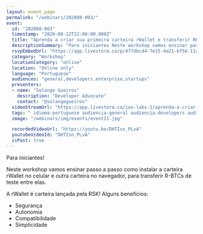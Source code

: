 ```yaml
---
layout: event_page
permalink: "/webinars/202008-003/"
event:
  id: "202008-003"
  timestamp: "2020-08-12T22:00:00.000Z"
  title: "Aprenda a criar sua primeira carteira rWallet e transferir RBTCs entre carteiras"
  descriptionSummary: "Para iniciantes Neste workshop vamos ensinar passo a passo como instalar a carteira rWallet no celular e outra carteira no navegador, para …"
  rsvpEmbedUrl: "https://app.livestorm.co/p/477dbcd4-7e15-4a21-bf56-11a6155fcc1a/form"
  category: "Workshop"
  locationCategory: "online"
  location: "Online only"
  language: "Portuguese"
  audiences: "general,developers,enterprise,startups"
  presenters:
  - name: "Solange Gueiros"
    description: "Developer Advocate"
    contact: "@solangegueiros"
  videoStreamUrl: "https://app.livestorm.co/iov-labs-1/aprenda-a-criar-sua-primeira-carteira-rwallet"
  tags: " idioma-portuguese audiencia-general audiencia-developers audiencia-enterprise audiencia-startups"
  image: "/webinars/img/events/event11.jpg"

  recordedVideoUrl: "https://youtu.be/DHTIsn_PLvA"
  youtubeVideoId: "DHTIsn_PLvA"
  isPast: true
---
```



Para iniciantes!

Neste workshop vamos ensinar passo a passo como instalar a carteira rWallet no celular e outra carteira no navegador, para transferir R-BTCs de teste entre elas.

A rWallet é carteira lançada pela RSK!
Alguns benefícios:
- Segurança
- Autonomia
- Compatibilidade
- Simplicidade

